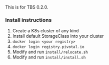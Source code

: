 This is for TBS 0.2.0.

### Install instructions
1. Create a K8s cluster of any kind
1. Install default StorageClass into your cluster
1. `docker login <your registry>`
1. `docker login registry.pivotal.io`
1. Modify and run `install/relocate.sh`
1. Modify and run `install/install.sh`